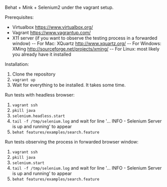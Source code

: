 Behat + Mink + Selenium2 under the vagrant setup.

Prerequisites:
- Virtualbox https://www.virtualbox.org/
- Vagrant https://www.vagrantup.com/
- X11 server (if you want to observe the testing process in a forwarded window)
-- For Mac: XQuartz http://www.xquartz.org/
-- For Windows: XMing http://sourceforge.net/projects/xming/
-- For Linux: most likely you already have it installed

Installation:
1. Clone the repository
2. ```vagrant up```
3. Wait for everything to be installed. It takes some time.

Run tests with headless browser:
1. ```vagrant ssh```
2. ```pkill java```
3. ```selenium.headless.start```
4. ```tail -f /tmp/selenium.log``` and wait for line '... INFO - Selenium Server is up and running' to appear
5. ```behat features/examples/search.feature```

Run tests observing the process in forwarded browser window:
1. ```vagrant ssh```
2. ```pkill java```
3. ```selenium.start```
4. ```tail -f /tmp/selenium.log``` and wait for line '... INFO - Selenium Server is up and running' to appear
5. ```behat features/examples/search.feature```

